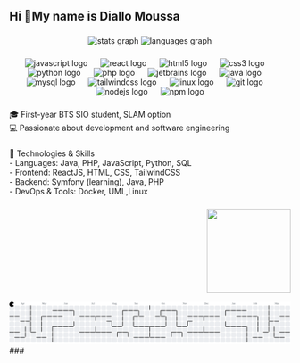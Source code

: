 <h2 align="left">Hi 👋My name is Diallo Moussa</h2>
 
 ###
 
 <div align="center">
   <img src="https://github-readme-stats.vercel.app/api?username=DImoussa&hide_title=false&hide_rank=false&show_icons=true&include_all_commits=true&count_private=true&disable_animations=false&theme=dracula&locale=en&hide_border=false" height="150" alt="stats graph"  />
   <img src="https://github-readme-stats.vercel.app/api/top-langs?username=DImoussa&locale=en&hide_title=false&layout=compact&card_width=320&langs_count=5&theme=dracula&hide_border=false" height="150" alt="languages graph"  />
 </div>
 
 ###
 
 <div align="center">
   <img src="https://cdn.jsdelivr.net/gh/devicons/devicon/icons/javascript/javascript-original.svg" height="40" alt="javascript logo"  />
   <img width="15" />
   <img src="https://cdn.jsdelivr.net/gh/devicons/devicon/icons/react/react-original.svg" height="40" alt="react logo"  />
   <img width="15" />
   <img src="https://cdn.jsdelivr.net/gh/devicons/devicon/icons/html5/html5-original.svg" height="40" alt="html5 logo"  />
   <img width="15" />
   <img src="https://cdn.jsdelivr.net/gh/devicons/devicon/icons/css3/css3-original.svg" height="40" alt="css3 logo"  />
   <img width="15" />
   <img src="https://cdn.jsdelivr.net/gh/devicons/devicon/icons/python/python-original.svg" height="40" alt="python logo"  />
   <img width="15" />
   <img src="https://cdn.jsdelivr.net/gh/devicons/devicon/icons/php/php-original.svg" height="40" alt="php logo"  />
   <img width="15" />
   <img src="https://cdn.jsdelivr.net/gh/devicons/devicon/icons/jetbrains/jetbrains-original.svg" height="40" alt="jetbrains logo"  />
   <img width="15" />
   <img src="https://cdn.jsdelivr.net/gh/devicons/devicon/icons/java/java-original.svg" height="40" alt="java logo"  />
   <img width="15" />
   <img src="https://cdn.jsdelivr.net/gh/devicons/devicon/icons/mysql/mysql-original.svg" height="40" alt="mysql logo"  />
   <img width="15" />
   <img src="https://cdn.jsdelivr.net/gh/devicons/devicon/icons/tailwindcss/tailwindcss-original-wordmark.svg" height="40" alt="tailwindcss logo"  />
   <img width="15" />
   <img src="https://cdn.jsdelivr.net/gh/devicons/devicon/icons/linux/linux-original.svg" height="40" alt="linux logo"  />
   <img width="15" />
   <img src="https://cdn.jsdelivr.net/gh/devicons/devicon/icons/git/git-original.svg" height="40" alt="git logo"  />
   <img width="15" />
   <img src="https://cdn.jsdelivr.net/gh/devicons/devicon/icons/nodejs/nodejs-original.svg" height="40" alt="nodejs logo"  />
   <img width="15" />
   <img src="https://cdn.jsdelivr.net/gh/devicons/devicon/icons/npm/npm-original-wordmark.svg" height="40" alt="npm logo"  />
 </div>
 
 ###
 
 <p align="left">🎓 First-year BTS SIO student, SLAM option  <br>💻 Passionate about development and software engineering</p>
 
 ###

 
 ###
 
 <p align="left">🔧 Technologies & Skills  <br>- Languages: Java, PHP, JavaScript, Python, SQL  <br>- Frontend: ReactJS, HTML, CSS, TailwindCSS  <br>- Backend: Symfony (learning), Java, PHP  <br>- DevOps & Tools: Docker, UML,Linux</p>
 
 ###

 <img src="https://github.com/user-attachments/assets/fcc0b020-894f-4274-ae26-67445822caf8" align="right" width="150" height="150" style="border-radius: 50; border: 5 solid #000; float: right; margin-left: 10;">
<br clear="both">
 
 <br clear="both">
 
<picture>
  <source media="(prefers-color-scheme: dark)" srcset="https://raw.githubusercontent.com/DImoussa/DImoussa/output/pacman-contribution-graph-dark.svg">
  <source media="(prefers-color-scheme: light)" srcset="https://raw.githubusercontent.com/DImoussa/DImoussa/output/pacman-contribution-graph.svg">
  <img alt="pacman contribution graph" src="https://raw.githubusercontent.com/DImoussa/DImoussa/output/pacman-contribution-graph.svg">
</picture>
 ###
